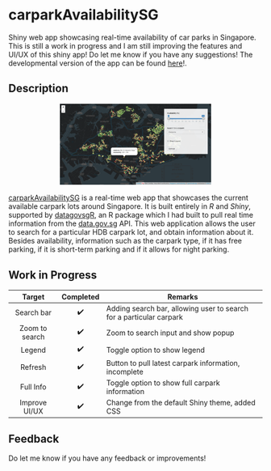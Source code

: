 # carparkAvailabilitySG
Shiny web app showcasing real-time availability of car parks in Singapore. This is still a work in progress and I am still improving the features and UI/UX of this shiny app! Do let me know if you have any suggestions! The developmental version of the app can be found [here](https://clintonwxy.shinyapps.io/carparkavailabilitysg/)!.

## Description
<p style="text-align: center;">
<img src="https://raw.githubusercontent.com/clintonwxy/carparkAvailabilitySG/master/images/image1.png" style="width:300px;">
</p>

[carparkAvailabilitySG](https://clintonwxy.shinyapps.io/carparkavailabilitysg/) is a real-time web app that showcases the current available carpark lots around Singapore. It is built entirely in *R* and *Shiny*, supported by [datagovsgR](https://cran.r-project.org/web/packages/datagovsgR/index.html), an R package which I had built to pull real time information from the [data.gov.sg](https://data.gov.sg/developer) API. This web application allows the user to search for a particular HDB carpark lot, and obtain information about it. Besides availability, information such as the carpark type, if it has free parking, if it is short-term parking and if it allows for night parking.

## Work in Progress
| Target | Completed | Remarks |
|:----------:| :------: | ------------------------------------------------------------|
| Search bar | :heavy_check_mark: | Adding search bar, allowing user to search for a particular carpark |
| Zoom to search | :heavy_check_mark: | Zoom to search input and show popup |
| Legend | :heavy_check_mark: | Toggle option to show legend |
| Refresh | :heavy_check_mark: | Button to pull latest carpark information, incomplete |
| Full Info | :heavy_check_mark: | Toggle option to show full carpark information |
| Improve UI/UX | :heavy_check_mark: | Change from the default Shiny theme, added CSS |

## Feedback
Do let me know if you have any feedback or improvements!
